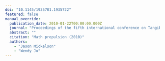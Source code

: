```yaml
---
doi: "10.1145/1935701.1935722"
featured: false
manual_override:
  publication_date: 2010-01-22T00:00:00.000Z
  journal: "Proceedings of the fifth international conference on Tangible, embedded, and embodied interaction"
  abstract: ""
  citation: "Math propulsion (2010)"
  authors:
    - "Jason Mickelson"
    - "Wendy Ju"
---
```


<!-- You can add additional content about this publication here if needed -->
